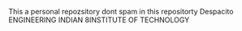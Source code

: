 This a personal repozsitory
dont spam in this repositorty
Despacito
ENGINEERING
INDIAN 8INSTITUTE OF TECHNOLOGY
